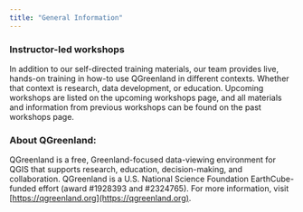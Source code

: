 ```yaml
---
title: "General Information"
---
```


### Instructor-led workshops

In addition to our self-directed training materials, our team provides live, hands-on training in how-to use QGreenland in different contexts. Whether that context is research, data development, or education. Upcoming workshops are listed on the upcoming workshops page, and all materials and information from previous workshops can be found on the past workshops page.

### About QGreenland:

QGreenland is a free, Greenland-focused data-viewing environment for QGIS that supports research, education, decision-making, and collaboration. QGreenland is a U.S. National Science Foundation EarthCube-funded effort (award #1928393 and #2324765). For more information, visit [https://qgreenland.org](https://qgreenland.org).
